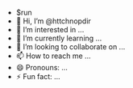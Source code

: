- $run
- 👋 Hi, I’m @httchnopdir
- 👀 I’m interested in ...
- 🌱 I’m currently learning ...
- 💞️ I’m looking to collaborate on ...
- 📫 How to reach me ...
- 😄 Pronouns: ...
- ⚡ Fun fact: ...

<!---
httchnopdir/httchnopdir is a ✨ special ✨ repository because its `README.md` (this file) appears on your GitHub profile.
You can click the Preview link to take a look at your changes.
--->
